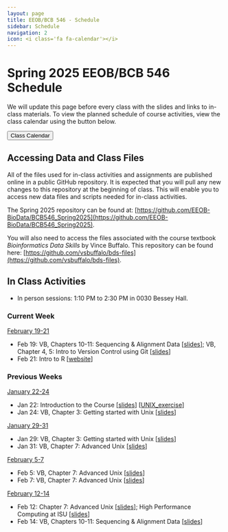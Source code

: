 ```yaml
---
layout: page
title: EEOB/BCB 546 - Schedule
sidebar: Schedule
navigation: 2
icon: <i class='fa fa-calendar'></i>
---
```


# Spring 2025 EEOB/BCB 546 Schedule

We will update this page before every class with the slides and links to in-class materials. To view the planned schedule of course activities, view the class calendar using the button below.

<a href="https://docs.google.com/spreadsheets/d/1uTrA6o7Xk-6TK-KvEIHFRm6SYvOr5pon3GSvmNsvOUw/edit?usp=sharing"><button type="button" class="btn btn-primary">Class Calendar</button></a>

## Accessing Data and Class Files

All of the files used for in-class activities and assignments are published online in a public GitHub repository. It is expected that you will pull any new changes to this repository at the beginning of class. This will enable you to access new data files and scripts needed for in-class activities.

The Spring 2025 repository can be found at: [https://github.com/EEOB-BioData/BCB546_Spring2025](https://github.com/EEOB-BioData/BCB546_Spring2025).

You will also need to access the files associated with the course textbook _Bioinformatics Data Skills_ by Vince Buffalo. This repository can be found here: [https://github.com/vsbuffalo/bds-files](https://github.com/vsbuffalo/bds-files).


## In Class Activities

* In person <i class="fas fa-users"></i> sessions: 1:10 PM to 2:30 PM in 0030 Bessey Hall.

### Current Week
<!-- I think it'd be good to have the current week on top, so when starting a new week, please move
the previous week to the end and label it with the appropriate number -->

<u>February 19-21</u>

* Feb 19: VB, Chapters 10-11: Sequencing & Alignment Data [[slides](slides/lecture_14Nov-MBH.html)]; VB, Chapter 4, 5: Intro to Version Control using Git [[slides](slides/lecture_9Feb-and-14Feb-AS.html)]
* Feb 21: Intro to R [[website](https://eeob-biodata.github.io/EEOB546-R/)]

### Previous Weeks

<u>January 22-24</u>

* Jan 22: Introduction to the Course [[slides](slides/Week1_Lecture1.pdf)] [[UNIX_exercise](slides/Unix_Exercise_1.pdf)]
* Jan 24: VB, Chapter 3: Getting started with Unix [[slides](slides/lecture_21Jan-MBH.html)]

<u>January 29-31</u>

* Jan 29: VB, Chapter 3: Getting started with Unix [[slides](slides/lecture_21Jan-MBH.html)]
* Jan 31: VB, Chapter 7: Advanced Unix [[slides](slides/lecture_4-Feb-MBH.html)]

<u>February 5-7</u>

* Feb 5: VB, Chapter 7: Advanced Unix [[slides](slides/lecture_4-Feb-MBH.html)]
* Feb 7: VB, Chapter 7: Advanced Unix [[slides](slides/lecture_4-Feb-MBH.html)]

<u>February 12-14</u>

* Feb 12: Chapter 7: Advanced Unix [[slides](slides/lecture_4-Feb-MBH.html)]; High Performance Computing at ISU [[slides](slides/lecture_8Feb2023-MBH.html)]
* Feb 14: VB, Chapters 10-11: Sequencing & Alignment Data [[slides](slides/lecture_14Nov-MBH.html)]

<!--


<u>February 7-9</u>

* Feb 7: Chapter 7: Advanced Unix [[slides](slides/lecture_4-Feb-MBH.html)]; High Performance Computing at ISU [[slides](slides/lecture_8Feb2023-MBH.html)]
* Feb 9: VB, Chapter 4, 5: Intro to Version Control using Git [[slides](slides/lecture_9Feb-and-14Feb-AS.html)]

<u>February 14-16</u>

* Feb 14: More on Git [[slides](slides/lecture_9Feb-and-14Feb-AS.html)]
* Feb 16: Intro to R [[website](https://eeob-biodata.github.io/EEOB546-R/)]

<u>February 21-23</u>

* Feb 21: R Data Structures [[website](https://eeob-biodata.github.io/EEOB546-R/)]
* Feb 23: R Data Subsetting and Transformation [[website](https://eeob-biodata.github.io/EEOB546-R/)]

<u>February 28 - March 1</u>

* Feb 28: R Data Transformation [[website](https://eeob-biodata.github.io/EEOB546-R/)]
* Mar 1: R Data Visualization [[website](https://eeob-biodata.github.io/EEOB546-R/)]

<u>March 6-8</u>

* Mar 6: R Data Visualization [[website](https://eeob-biodata.github.io/EEOB546-R/)]
* Mar 8: R Frunctions and Scripts [[website](https://eeob-biodata.github.io/EEOB546-R/)]

<u>March 13-15</u>
* Spring Break

<u>March 20-22</u>

* Mar 20: Data Management Plans and LaTeX [[slides]](slides/DMP_slides.pdf)
* Mar 22: Introduction to python: [[website]](https://eeob-biodata.github.io/BCB546X-python)[[slides]](slides/lecture_22-and-27Mar-AS_slides.html), Setting up Jupyter on Nova, [[slides]](slides/lecture_22Mar-AS_setup.html)


<u>March 27-29</u>
* Mar 27: Introduction to python (part 2): [[website]](https://eeob-biodata.github.io/BCB546X-python), [[slides]](slides/lecture_22-and-27Mar-AS_slides.html), Jupyter Tips and Tricks [[slides]](slides/lecture_27Mar-AS_juptyer-tips.html)
* Mar 29: Pandas Dataframes [[website]](https://eeob-biodata.github.io/BCB546X-python/03-starting-with-data/), [[slides]](slides/lecture_29Mar-AS_slides.html), in-class [[exercise 1]](https://github.com/EEOB-BioData/BCB546_Spring2024/blob/main/course-files/python/01-introduction-to-pandas.ipynb)

<u> April 3-5</u>
* Apr 5: Pandas (part 2) [[website]](https://eeob-biodata.github.io/BCB546X-python/04-more-dataframes/), in-class [[exercise 1]](https://github.com/EEOB-BioData/BCB546_Spring2024/blob/main/course-files/python/01-introduction-to-pandas.ipynb), [[exercise 2]](https://github.com/EEOB-BioData/BCB546_Spring2024/blob/main/course-files/python/02-pandas-for-manipulating-gff3.ipynb)
* Apr 7: Data Visualization with Seaborn [[website]](https://eeob-biodata.github.io/BCB546X-python/05-seaborn-viz/), [[slides]](slides/lecture_5Apr-AS_slides.html), in-class [[exercise 1]](https://github.com/EEOB-BioData/BCB546_Spring2024/blob/main/course-files/python/03-introduction-to-seaborn.ipynb).


<u> April 10-13</u>
* Apr 10: Data Visualization with Seaborn (part 2) [[website]](https://eeob-biodata.github.io/BCB546X-python/05-seaborn-viz), in-class exercise, plotting [[DESeq2]](https://github.com/EEOB-BioData/BCB546_Spring2024/blob/main/course-files/python/04A-seaborn-deseq-plotting.ipynb), [[GFF3]](https://github.com/EEOB-BioData/BCB546_Spring2024/blob/main/course-files/python/04B-seaborn-gff3-plotting.ipynb), and [[TSV]](https://github.com/EEOB-BioData/BCB546_Spring2024/blob/main/course-files/python/04C-seaborn-tsv-plotting.ipynb) datasets.
* Apr 13: Introduction to Biopython [[website]](https://eeob-biodata.github.io/BCB546X-python/06-biopython/), [[in-class]](https://github.com/EEOB-BioData/BCB546_Spring2024/blob/main/course-files/python/05-biopython-hands-on.ipynb).

<u> April 17-19</u>

* Apr 17: Biopython cheatsheet [[slides]](slides/lecture_17Apr-AS_slides.html), in-class [[exercise 1]](https://github.com/EEOB-BioData/BCB546_Spring2024/blob/main/course-files/python/06-slurm-script-generator.ipynb) 
* Apr 19: VB, Chapters 10-11: Sequencing & Alignment Data [[slides](slides/lecture_14Nov-MBH.html)]

<u> April 24-26</u>

* Apr 24: VB, Chapter 12: Bioinformatics shell scripting, writing pipelines, and parallelizing tasks [[tutorial](https://data-skills.github.io/unix-and-bash/03-bash-scripts/index.html)]
* Apr 26: VB, Chapter 12: Bioinformatics shell scripting, writing pipelines, and parallelizing tasks [[tutorial](https://data-skills.github.io/unix-and-bash/03-bash-scripts/index.html)-->

<!--

<u>February 8-10</u>

* Feb 8: High Performance Computing at ISU [[slides](slides/lecture_8Feb2023-MBH.html)]
* Feb 10: Introduction to Git [[slides](slides/lecture_10Feb-WTD.html)]

<u>February 15-17</u>

* Feb 15: More on Git with Wade [[slides](slides/lecture_15Feb-WTD.html)]
* Feb 17: Intro to R [[website](https://eeob-biodata.github.io/EEOB546-R/)]


<u>March 8-10</u>

* Mar 8: R Data Visualization [[website](https://eeob-biodata.github.io/EEOB546-R/)]
* Mar 10: R Frunctions and Scripts [[website](https://eeob-biodata.github.io/EEOB546-R/)]

<u>March 15-17</u>
* Spring Break

<u>March 22-24</u>

* Mar 22: Data management plans and LaTeX [[slides]](slides/DMP_slides.pdf)
* Mar 24: [Intro to python](https://eeob-biodata.github.io/BCB546X-python/01-intro/)

<u>March 29-31</u>
* Mar 29: [Python data structures](https://eeob-biodata.github.io/BCB546X-python/02-datatypes/)
* Mar 31: [Pandas dataframes](https://eeob-biodata.github.io/BCB546X-python/03-starting-with-data/)

<u> April 5-7</u>
* Apr 5: [Subsetting Pandas dataframes](https://eeob-biodata.github.io/BCB546X-python/04-more-dataframes/)
* Apr 7: [Data Visualization with Seaborn](https://eeob-biodata.github.io/BCB546X-python/05-seaborn-viz/)

<u> April 12-14</u>

* Apr 12: [Introduction to BioPython](https://eeob-biodata.github.io/BCB546X-python/06-biopython/)
* Apr 14: [More Python](https://eeob-biodata.github.io/BCB546X-python/07-additional-exercises/)

<u> April 19-21</u>

* Apr 19: No Class
* Apr 21: VB, Chapters 10-11: Sequencing & Alignment Data [[slides](slides/lecture_14Nov-MBH.html)]

<u> April 26-28</u>

* Apr 26: VB, Chapter 12: Bioinformatics shell scripting, writing pipelines, and parallelizing tasks [[tutorial](https://data-skills.github.io/unix-and-bash/03-bash-scripts/index.html)]
* Apr 28: VB, Chapter 12: Bioinformatics shell scripting, writing pipelines, and parallelizing tasks [[tutorial](https://data-skills.github.io/unix-and-bash/03-bash-scripts/index.html)
-->
